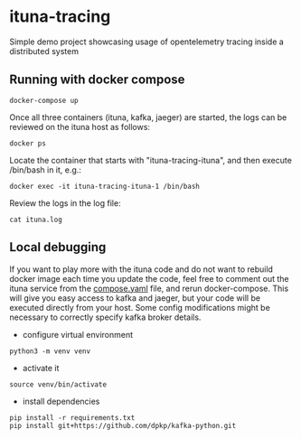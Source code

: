 # ituna-tracing

Simple demo project showcasing usage of opentelemetry tracing inside a distributed system

## Running with docker compose
```shell
docker-compose up
```
Once all three containers (ituna, kafka, jaeger) are started, the logs can be reviewed on the ituna host as follows:
```shell
docker ps
```
Locate the container that starts with "ituna-tracing-ituna", and then execute /bin/bash in it, e.g.:
```shell
docker exec -it ituna-tracing-ituna-1 /bin/bash
```
Review the logs in the log file:
```shell
cat ituna.log
```

## Local debugging
If you want to play more with the ituna code and do not want to rebuild docker image each time you update the code,
feel free to comment out the ituna service from the [compose.yaml](compose.yaml) file, and rerun docker-compose.
This will give you easy access to kafka and jaeger, but your code will be executed
directly from your host.
Some config modifications might be necessary to correctly specify kafka broker details.

* configure virtual environment
```shell
python3 -m venv venv
```
* activate it
```shell
source venv/bin/activate
```
* install dependencies
```shell
pip install -r requirements.txt
pip install git+https://github.com/dpkp/kafka-python.git
```
